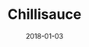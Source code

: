 ---
layout: site
title: "Chillisauce"
date: 2018-01-03
categories: [community]
version: 5.0.0
major: 5
minor: 0
patch: 0
slug: chillisauce
link: https://chillisauce.com
permalink: /sites/:slug
---